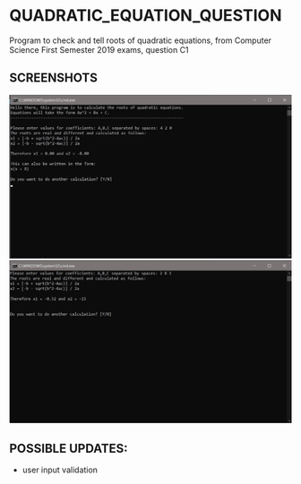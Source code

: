 # QUADRATIC_EQUATION_QUESTION
Program to check and tell roots of quadratic equations, from Computer Science First Semester 2019 exams, question C1

## SCREENSHOTS
<img src ="images/quadratic_1.jpg" width = 700>
<img src ="images/quadratic_2.jpg" width = 700>

## POSSIBLE UPDATES:
- user input validation
